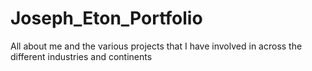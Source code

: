 # Joseph_Eton_Portfolio
All about me and the various projects that I have involved in across the different industries and continents 
